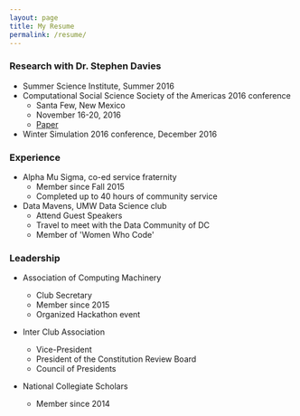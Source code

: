 ```yaml
---
layout: page
title: My Resume
permalink: /resume/
---
```


### Research with Dr. Stephen Davies
 * Summer Science Institute, Summer 2016
 * Computational Social Science Society of the Americas 2016 conference
    * Santa Few, New Mexico
    * November 16-20, 2016
    *  [Paper](http://cs.umw.edu/~stephen/daviesZontine.pdf)
 * Winter Simulation 2016 conference, December 2016


### Experience
 * Alpha Mu Sigma, co-ed service fraternity
   * Member since Fall 2015
   * Completed up to 40 hours of community service
 * Data Mavens, UMW Data Science club
   * Attend Guest Speakers
   * Travel to meet with the Data Community of DC
   * Member of 'Women Who Code'

### Leadership

* Association of Computing Machinery
  * Club Secretary
  * Member since 2015
  * Organized Hackathon event
  
* Inter Club Association
  * Vice-President
  * President of the Constitution Review Board
  * Council of Presidents
  
* National Collegiate Scholars
  * Member since 2014
